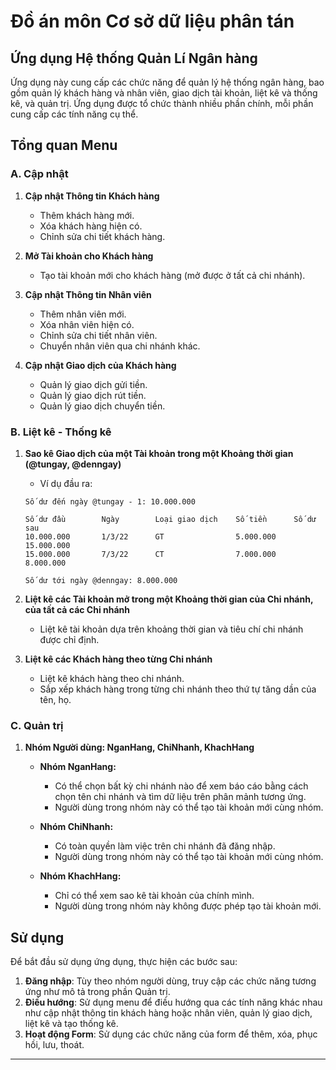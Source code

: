 # Đồ án môn Cơ sở dữ liệu phân tán 

## Ứng dụng Hệ thống Quản Lí Ngân hàng

Ứng dụng này cung cấp các chức năng để quản lý hệ thống ngân hàng, bao gồm quản lý khách hàng và nhân viên, giao dịch tài khoản, liệt kê và thống kê, và quản trị. Ứng dụng được tổ chức thành nhiều phần chính, mỗi phần cung cấp các tính năng cụ thể.

## Tổng quan Menu

### A. Cập nhật

1. **Cập nhật Thông tin Khách hàng**
    - Thêm khách hàng mới.
    - Xóa khách hàng hiện có.
    - Chỉnh sửa chi tiết khách hàng.
  
2. **Mở Tài khoản cho Khách hàng**
    - Tạo tài khoản mới cho khách hàng (mở được ở tất cả chi nhánh).

3. **Cập nhật Thông tin Nhân viên**
    - Thêm nhân viên mới.
    - Xóa nhân viên hiện có.
    - Chỉnh sửa chi tiết nhân viên.
    - Chuyển nhân viên qua chi nhánh khác.

4. **Cập nhật Giao dịch của Khách hàng**
    - Quản lý giao dịch gửi tiền.
    - Quản lý giao dịch rút tiền.
    - Quản lý giao dịch chuyển tiền.

### B. Liệt kê - Thống kê

1. **Sao kê Giao dịch của một Tài khoản trong một Khoảng thời gian (@tungay, @denngay)**
    - Ví dụ đầu ra:
    ```
    Số dư đến ngày @tungay - 1: 10.000.000

    Số dư đầu        Ngày        Loại giao dịch    Số tiền      Số dư sau
    10.000.000       1/3/22      GT                5.000.000     15.000.000
    15.000.000       7/3/22      CT                7.000.000     8.000.000

    Số dư tới ngày @denngay: 8.000.000
    ```

2. **Liệt kê các Tài khoản mở trong một Khoảng thời gian của Chi nhánh, của tất cả các Chi nhánh**
    - Liệt kê tài khoản dựa trên khoảng thời gian và tiêu chí chi nhánh được chỉ định.

3. **Liệt kê các Khách hàng theo từng Chi nhánh**
    - Liệt kê khách hàng theo chi nhánh.
    - Sắp xếp khách hàng trong từng chi nhánh theo thứ tự tăng dần của tên, họ.

### C. Quản trị

1. **Nhóm Người dùng: NganHang, ChiNhanh, KhachHang**

    - **Nhóm NganHang:**
        - Có thể chọn bất kỳ chi nhánh nào để xem báo cáo bằng cách chọn tên chi nhánh và tìm dữ liệu trên phân mảnh tương ứng.
        - Người dùng trong nhóm này có thể tạo tài khoản mới cùng nhóm.

    - **Nhóm ChiNhanh:**
        - Có toàn quyền làm việc trên chi nhánh đã đăng nhập.
        - Người dùng trong nhóm này có thể tạo tài khoản mới cùng nhóm.

    - **Nhóm KhachHang:**
        - Chỉ có thể xem sao kê tài khoản của chính mình.
        - Người dùng trong nhóm này không được phép tạo tài khoản mới.

## Sử dụng

Để bắt đầu sử dụng ứng dụng, thực hiện các bước sau:

1. **Đăng nhập**: Tùy theo nhóm người dùng, truy cập các chức năng tương ứng như mô tả trong phần Quản trị.
2. **Điều hướng**: Sử dụng menu để điều hướng qua các tính năng khác nhau như cập nhật thông tin khách hàng hoặc nhân viên, quản lý giao dịch, liệt kê và tạo thống kê.
3. **Hoạt động Form**: Sử dụng các chức năng của form để thêm, xóa, phục hồi, lưu, thoát.

---
